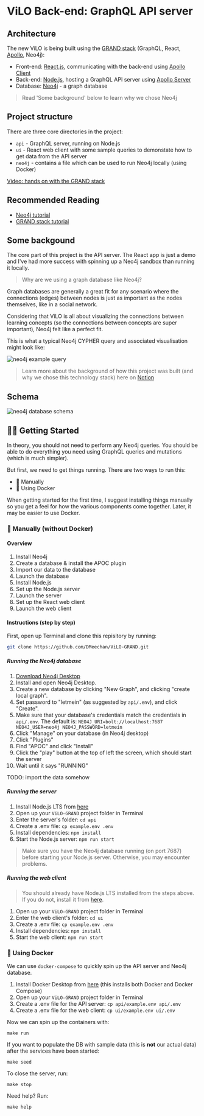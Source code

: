 # ViLO Back-end: GraphQL API server

## Architecture

The new ViLO is being built using the [GRAND stack](https://grandstack.io) (GraphQL, React, [Apollo](https://www.apollographql.com/docs/), Neo4j):

- Front-end: [React.js](https://reactjs.org/), communicating with the back-end using [Apollo Client](https://www.apollographql.com/docs/react/)
- Back-end: [Node.js](https://nodejs.org/), hosting a GraphQL API server using [Apollo Server](https://www.apollographql.com/docs/apollo-server/)
- Database: [Neo4j](https://neo4j.com/) - a graph database

> Read 'Some background' below to learn why we chose Neo4j

## Project structure

There are three core directories in the project:

- `api` - GraphQL server, running on Node.js
- `ui` - React web client with some sample queries to demonstate how to get data from the API server
- `neo4j` - contains a file which can be used to run Neo4j locally (using Docker)

[Video: hands on with the GRAND stack](http://www.youtube.com/watch?v=rPC71lUhK_I)

## Recommended Reading

- [Neo4j tutorial](https://neo4j.com/developer/example-project/)
- [GRAND stack tutorial](https://grandstack.io/docs/getting-started-grand-stack-starter.html)

## Some backgound

The core part of this project is the API server. The React app is just a demo and I've had more success with spinning up a Neo4j sandbox than running it locally.

> Why are we using a graph database like Neo4j?

Graph databases are generally a great fit for any scenario where the connections (edges) between nodes is just as important as the nodes themselves, like in a social network.

Considering that ViLO is all about visualizing the connections between learning concepts (so the connections between concepts are super important), Neo4j felt like a perfect fit.

This is what a typical Neo4j CYPHER query and associated visualisation might look like:

![neo4j example query](https://cdn-images-1.medium.com/max/640/1*wIwsGcV9zOJZ2to1UuQn7g.png)

> Learn more about the background of how this project was built (and why we chose this technology stack) here on [Notion](https://www.notion.so/dmeechan/ViLO-b845f695584b43c593db00c3b684c5b9)

## Schema

![neo4j database schema](https://i.imgur.com/8F25xQF.png)

## 💪🏻 Getting Started

In theory, you should not need to perform any Neo4j queries. You should be able to do everything you need using GraphQL queries and mutations (which is much simpler).

But first, we need to get things running. There are two ways to run this:

- 🤺 Manually
- 🚢 Using Docker

When getting started for the first time, I suggest installing things manually so you get a feel for how the various components come together. Later, it may be easier to use Docker.

### 🤺 Manually (without Docker)

#### Overview

1. Install Neo4j
2. Create a database & install the APOC plugin
3. Import our data to the database
4. Launch the database
5. Install Node.js
6. Set up the Node.js server
7. Launch the server
8. Set up the React web client
9. Launch the web client

#### Instructions (step by step)

First, open up Terminal and clone this repisitory by running:

```bash
git clone https://github.com/DMeechan/ViLO-GRAND.git
```

##### Running the Neo4j database

1. [Download Neo4j Desktop](https://neo4j.com/download/)
2. Install and open Neo4j Desktop.
3. Create a new database by clicking "New Graph", and clicking "create local graph".
4. Set password to "letmein" (as suggested by `api/.env`), and click "Create".
5. Make sure that your database's credentials match the credentials in `api/.env`. The default is: `NEO4J_URI=bolt://localhost:7687 NEO4J_USER=neo4j NEO4J_PASSWORD=letmein`
6. Click "Manage" on your database (in Neo4j desktop)
7. Click "Plugins"
8. Find "APOC" and click "Install"
9. Click the "play" button at the top of left the screen, which should start the server
10. Wait until it says "RUNNING"

TODO: import the data somehow

##### Running the server

1. Install Node.js LTS from [here](https://nodejs.org/en/download/)
2. Open up your `ViLO-GRAND` project folder in Terminal
3. Enter the server's folder: `cd api`
4. Create a .env file: `cp example.env .env`
5. Install dependencies: `npm install`
6. Start the Node.js server: `npm run start`

> Make sure you have the Neo4j database running (on port 7687) before starting your Node.js server. Otherwise, you may encounter problems.

##### Running the web client

> You should already have Node.js LTS installed from the steps above. If you do not, install it from [here](https://nodejs.org/en/download/).

1. Open up your `ViLO-GRAND` project folder in Terminal
2. Enter the web client's folder: `cd ui`
3. Create a .env file: `cp example.env .env`
4. Install dependencies: `npm install`
5. Start the web client: `npm run start`

### 🚢 Using Docker

We can use `docker-compose` to quickly spin up the API server and Neo4j database.

1. Install Docker Desktop from [here](https://www.docker.com/products/docker-desktop) (this installs both Docker and Docker Compose)
2. Open up your `ViLO-GRAND` project folder in Terminal
3. Create a .env file for the API server: `cp api/example.env api/.env`
4. Create a .env file for the web client: `cp ui/example.env ui/.env`

Now we can spin up the containers with:

```
make run
```

If you want to populate the DB with sample data (this is **not** our actual data) after the services have been started:

```
make seed
```

To close the server, run:

```
make stop
```

Need help? Run:

```
make help
```
